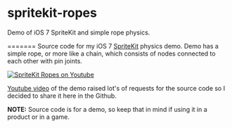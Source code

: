 spritekit-ropes
===============

Demo of iOS 7 SpriteKit and simple rope physics.

=======
Source code for my iOS 7 [SpriteKit](https://developer.apple.com/library/mac/documentation/GraphicsAnimation/Conceptual/SpriteKit_PG/Introduction/Introduction.html) physics demo. Demo has a simple rope, or more like a chain, which consists of nodes connected to each other with pin joints.

[![SpriteKit Ropes on Youtube](http://img.youtube.com/vi/7jWdcbmnmKQ/0.jpg)](https://www.youtube.com/watch?v=7jWdcbmnmKQ&hd=1)

[Youtube video](https://www.youtube.com/watch?v=7jWdcbmnmKQ&hd=1) of the demo raised lot's of requests for the source code so I decided to share it here in the Github.

__NOTE:__ Source code is for a demo, so keep that in mind if using it in a product or in a game.

